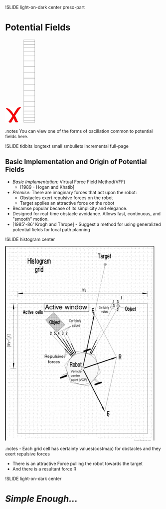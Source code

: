 !SLIDE light-on-dark center preso-part

# __Potential Fields__

<div id="diagram">
  <img src="goal.gif" class="goal" />
  <img src="wall.png" class="wall" />
  <canvas id="stage" width="600" height="272" />
</div>

<script>
  $(".preso-part").bind("showoff:show", function (event) {
    physics();
  });
</script>

.notes You can view one of the forms of oscillation common to potential fields here.

!SLIDE tidbits longtext small smbullets incremental full-page

## Basic Implementation and Origin of Potential Fields

* _Basic Implementation:_ Virtual Force Field Method(VFF)  
    * [1989 - Hogan  and Khatib]
* _Premise:_ There are imaginary forces that act upon the robot: 
  - Obstacles exert repulsive forces on the robot
  - Target applies an attractive force on the robot
* Becamse popular becase of its simplicity and elegance. 
* Designed for real-time obstacle avoidance. Allows fast, continuous, and "smooth" motion.
* [1985'-86' Krogh and Thrope] - Suggest a method for using generalized potential fields for local path planning

!SLIDE histogram center

![histogram](histogram.jpg)

.notes - Each grid cell has certainty values(costmap) for obstacles and they exert repulsive forces
- There is an attractive Force pulling the robot towards the target
- And there is a resultant force R

!SLIDE light-on-dark center

# _Simple Enough..._